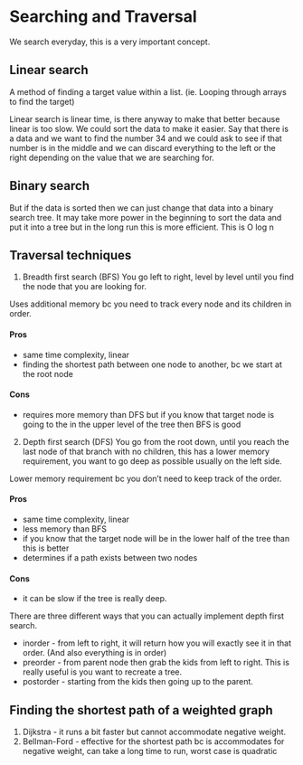 # Searching and Traversal
We search everyday, this is a very important concept. 

## Linear search
A method of finding a target value within a list. (ie. Looping through arrays to find the target)

Linear search is linear time, is there anyway to make that better because linear is too slow. We could sort the data to make it easier. Say that there is a data and we want to find the number 34 and we could ask to see if that number is in the middle and we can discard everything to the left or the right depending on the value that we are searching for. 

## Binary search
But if the data is sorted then we can just change that data into a binary search tree. It may take more power in the beginning to sort the data and put it into a tree but in the long run this is more efficient. This is O log n

## Traversal techniques
1. Breadth first search (BFS)
You go left to right, level by level until you find the node that you are looking for. 

Uses additional memory bc you need to track every node and its children in order. 

#### Pros
- same time complexity, linear
- finding the shortest path between one node to another, bc we start at the root node 
#### Cons
- requires more memory than DFS but if you know that target node is going to the in the upper level of the tree then BFS is good

2. Depth first search (DFS)
You go from the root down, until you reach the last node of that branch with no children, this has a lower memory requirement,  you want to go deep as possible usually on the left side. 

Lower memory requirement bc you don’t need to keep track of the order. 

#### Pros
- same time complexity, linear
- less memory than BFS
- if you know that the target node will be in the lower half of the tree than this is better
- determines if a path exists between two nodes
#### Cons
- it can be slow if the tree is really deep. 

There are three different ways that you can actually implement depth first search. 
- inorder - from left to right, it will return how you will exactly see it in that order. (And also everything is in order)
- preorder - from parent node then grab the kids from left to right. This is really useful is you want to recreate a tree. 
- postorder - starting from the kids then going up to the parent. 

## Finding the shortest path of a weighted graph
1. Dijkstra - it runs a bit faster but cannot accommodate negative weight. 
2. Bellman-Ford - effective for the shortest path bc is accommodates for negative weight, can take a long time to run, worst case is quadratic 

